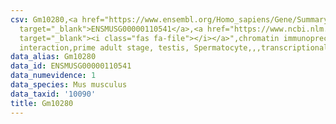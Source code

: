 ```yaml
---
csv: Gm10280,<a href="https://www.ensembl.org/Homo_sapiens/Gene/Summary?db=core;g=ENSMUSG00000110541"
  target="_blank">ENSMUSG00000110541</a>,<a href="https://www.ncbi.nlm.nih.gov/pubmed/25450459"
  target="_blank"><i class="fas fa-file"></i></a>",chromatin immunoprecipitation assay,direct
  interaction,prime adult stage, testis, Spermatocyte,,,transcriptional regulation,
data_alias: Gm10280
data_id: ENSMUSG00000110541
data_numevidence: 1
data_species: Mus musculus
data_taxid: '10090'
title: Gm10280
---
```

